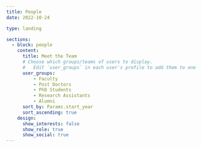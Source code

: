 ```yaml
---
title: People
date: 2022-10-24

type: landing

sections:
  - block: people
    content:
      title: Meet the Team
      # Choose which groups/teams of users to display.
      #   Edit `user_groups` in each user's profile to add them to one or more of these groups.
      user_groups:
          - Faculty
          - Post Doctors
          - PhD Students
          - Research Assistants
          - Alumni
      sort_by: Params.start_year
      sort_ascending: true
    design:
      show_interests: false
      show_role: true
      show_social: true
---
```

